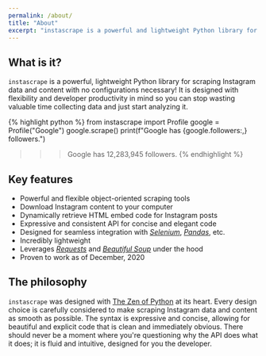 ```yaml
---
permalink: /about/
title: "About"
excerpt: "instascrape is a powerful and lightweight Python library for scraping Instagram data"
---
```


## What is it?

`instascrape` is a powerful, lightweight Python library for scraping Instagram data and content with no configurations necessary!
It is designed with flexibility and developer productivity in mind so you can stop wasting valuable time collecting data and just start analyzing it.

{% highlight python %}
from instascrape import Profile
google = Profile("Google")
google.scrape()
print(f"Google has {google.followers:,} followers.")
>>> Google has 12,283,945 followers.
{% endhighlight %}

## Key features

* Powerful and flexible object-oriented scraping tools
* Download Instagram content to your computer
* Dynamically retrieve HTML embed code for Instagram posts
* Expressive and consistent API for concise and elegant code
* Designed for seamless integration with [_Selenium_](https://selenium-python.readthedocs.io/), [_Pandas_](https://pandas.pydata.org/), etc.
* Incredibly lightweight
* Leverages [_Requests_](https://requests.readthedocs.io/en/master/) and [_Beautiful Soup_](https://www.crummy.com/software/BeautifulSoup/bs4/doc/) under the hood
* Proven to work as of December, 2020

## The philosophy

`instascrape` was designed with [The Zen of Python](https://www.python.org/dev/peps/pep-0020/) at its heart. Every design choice is carefully considered to make scraping Instagram data and content as smooth as possible. The syntax is expressive and concise, allowing for beautiful and explicit code that is clean and immediately obvious. There should never be a moment where you're questioning why the API does what it does; it is fluid and intuitive, designed for you the developer.
